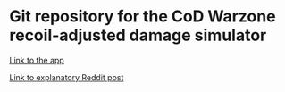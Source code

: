 # Git repository for the CoD Warzone recoil-adjusted damage simulator

[Link to the app](https://warzone-recoil-tool.herokuapp.com/)

[Link to explanatory Reddit post](https://www.reddit.com/r/CODLoadouts/comments/oqbysz/warzone_this_app_shows_you_your_expected/)
